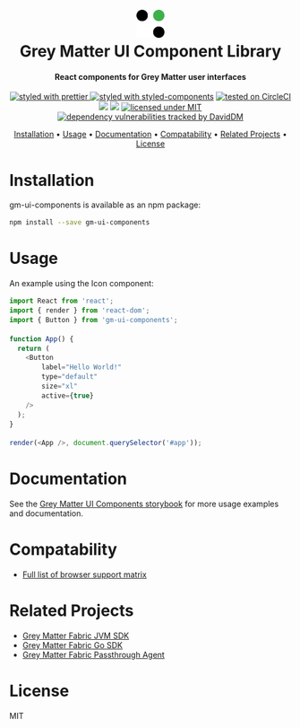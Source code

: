 <h1 align="center">
  <br>
  <img src="./src/images/decipher-logo.png" alt="Decipher Logo" width="50">
  <br>
  Grey Matter UI Component Library
  <br>
</h1>

<h4 align="center">React components for Grey Matter user interfaces</h4>

<p align="center">
  <a href="https://github.com/prettier/prettier" target="_blank">
    <img src="https://img.shields.io/badge/formatted_with-prettier-ff69b4.svg"
         alt="styled with prettier">
  </a>
  <a href="https://www.styled-components.com/" target="_blank"><img src="https://img.shields.io/badge/styled_with-%F0%9F%92%85%20styled--components-orange.svg?colorB=daa357" alt="styled with styled-components"></a>
  <a href="https://circleci.com/gh/DecipherNow/gm-ui-components/tree/master" target="_blank"><img src="https://circleci.com/gh/DecipherNow/gm-ui-components/tree/master.svg?style=shield" alt="tested on CircleCI"></a>
  <a href="https://codeclimate.com/github/DecipherNow/gm-ui-components/maintainability"><img src="https://api.codeclimate.com/v1/badges/878bee2571c9dca75eef/maintainability" /></a>
  <a href="https://codeclimate.com/github/DecipherNow/gm-ui-components/test_coverage"><img src="https://api.codeclimate.com/v1/badges/878bee2571c9dca75eef/test_coverage" /></a>
  <a href="https://opensource.org/licenses/mit-license.php" target="_blank"><img src="https://badges.frapsoft.com/os/mit/mit.svg?v=103" alt="licensed under MIT"></a>
  <a href="https://david-dm.org/deciphernow/gm-ui-components" target="_blank"><img src="https://david-dm.org/deciphernow/gm-ui-components.svg" alt="dependency vulnerabilities tracked by DavidDM"></a>
</p>

<p align="center">
  <a href="#installation">Installation</a> •
  <a href="#usage">Usage</a> •
  <a href="#documentation">Documentation</a> •
  <a href="#compatability">Compatability</a> •
  <a href="#related-projects">Related Projects</a> •
  <a href="#license">License</a>
</p>

# Installation

gm-ui-components is available as an npm package:

```bash
npm install --save gm-ui-components
```

# Usage

An example using the Icon component:

```javascript
import React from 'react';
import { render } from 'react-dom';
import { Button } from 'gm-ui-components';

function App() {
  return (
    <Button
        label="Hello World!"
        type="default"
        size="xl"
        active={true}
    />
  );
}

render(<App />, document.querySelector('#app'));
```

# Documentation

See the [Grey Matter UI Components storybook](https://deciphernow.github.io/gm-ui-components) for more usage examples and documentation.

# Compatability

* [Full list of browser support matrix](http://browserl.ist/?q=last+2+Chrome+versions%2C+last+2+ChromeAndroid+versions%2C+last+2+Safari+versions%2C+last+2+iOS+versions%2C+last+2+Firefox+versions%2C+last+2+Edge+versions)

# Related Projects

* [Grey Matter Fabric JVM SDK](https://github.com/DecipherNow/gm-fabric-jvm)
* [Grey Matter Fabric Go SDK](https://github.com/DecipherNow/gm-fabric-go)
* [Grey Matter Fabric Passthrough Agent](https://github.com/DecipherNow/gm-fabric-jvmagent)

# License

MIT
